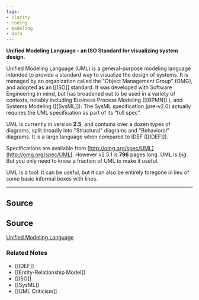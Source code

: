 ```yaml
---
tags:
- clarity
- coding
- modeling
- data
---
```

**Unified Modeling Language - an ISO Standard for visualizing system design.**

Unified Modeling Language (UML) is a general-purpose modeling language intended to provide a standard way to visualize the design of systems. It is managed by an organization called the "Object Management Group" (OMG), and adopted as an [[ISO]] standard. It was developed with Software Engineering in mind, but has broadened out to be used in a variety of contexts, notably including Business Process Modeling ([[BPMN]] ), and Systems Modeling ([[SysML]]). The SysML specification (pre-v2.0) actually requires the UML specification as part of its “full spec”.

UML is currently in version **2.5**, and contains over a dozen types of diagrams, split broadly into "Structural" diagrams and "Behavioral" diagrams. It is a large language when compared to IDEF ([[IDEF]]).

Specifications are available from [http://omg.org/spec/UML](http://omg.org/spec/UML). However v2.5.1 is **796** pages long. UML is *big*. But you only need to know a fraction of UML to make it useful.

UML is a tool. It can be useful, but it can also be entirely foregone in lieu of some basic informal boxes with lines.

---

## Source

## Source

[Unified Modeling Language](https://en.wikipedia.org/wiki/Unified_Modeling_Language)

### Related Notes
- [[IDEF]] 
- [[Entity-Relationship Model]] 
- [[ISO]] 
- [[SysML]] 
- [[UML Criticism]]